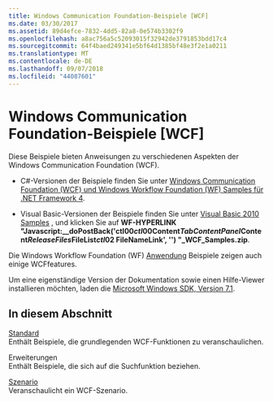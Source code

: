 ```yaml
---
title: Windows Communication Foundation-Beispiele [WCF]
ms.date: 03/30/2017
ms.assetid: 89d4efce-7832-4dd5-82a8-0e574b3302f9
ms.openlocfilehash: a8ac756a5c52093015f32942de3791853bdd17c4
ms.sourcegitcommit: 64f4baed249341e5bf64d1385bf48e3f2e1a0211
ms.translationtype: MT
ms.contentlocale: de-DE
ms.lasthandoff: 09/07/2018
ms.locfileid: "44087601"
---
```

# <a name="windows-communication-foundation-wcf-samples"></a>Windows Communication Foundation-Beispiele [WCF]
Diese Beispiele bieten Anweisungen zu verschiedenen Aspekten der Windows Communication Foundation (WCF).  
  
-   C#-Versionen der Beispiele finden Sie unter [Windows Communication Foundation (WCF) und Windows Workflow Foundation (WF) Samples für .NET Framework 4](https://go.microsoft.com/fwlink/?LinkId=150780).  
  
-   Visual Basic-Versionen der Beispiele finden Sie unter [Visual Basic 2010 Samples](https://go.microsoft.com/fwlink/?LinkID=193373) , und klicken Sie auf **WF-HYPERLINK "Javascript:__doPostBack('ctl00$ctl00$Content$TabContentPanel$Content$ReleaseFiles$FileList$ctl02$ FileNameLink', '') "_WCF_Samples.zip**.  
  
 Die Windows Workflow Foundation (WF) [Anwendung](../../../../docs/framework/windows-workflow-foundation/samples/application.md) Beispiele zeigen auch einige WCFfeatures.  
  
 Um eine eigenständige Version der Dokumentation sowie einen Hilfe-Viewer installieren möchten, laden die [Microsoft Windows SDK, Version 7.1](https://go.microsoft.com/fwlink/?LinkID=194146).  
  
## <a name="in-this-section"></a>In diesem Abschnitt  
 [Standard](../../../../docs/framework/wcf/samples/basic.md)  
 Enthält Beispiele, die grundlegenden WCF-Funktionen zu veranschaulichen.  
  
 Erweiterungen  
 Enthält Beispiele, die sich auf die Suchfunktion beziehen.  
  
 [Szenario](../../../../docs/framework/wcf/samples/scenario.md)  
 Veranschaulicht ein WCF-Szenario.

